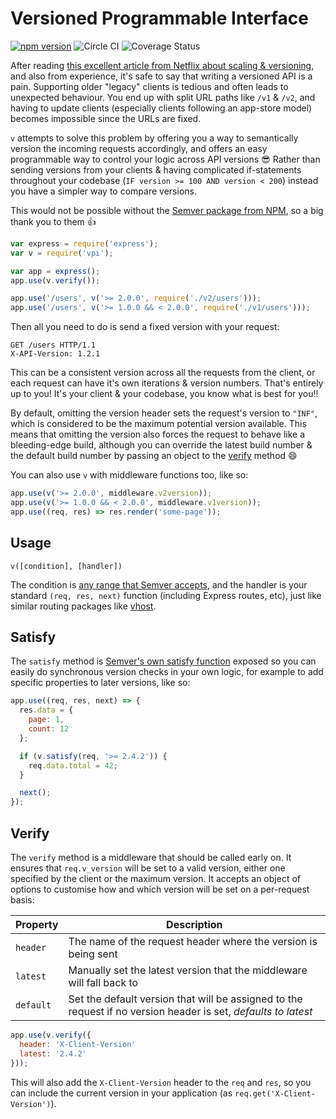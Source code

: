 # Versioned Programmable Interface

[![npm version](https://badge.fury.io/js/vpi.svg)](https://badge.fury.io/js/vpi)
![Circle CI](https://circleci.com/gh/jdrydn/vpi/tree/master.svg?style=shield)
![Coverage Status](https://coveralls.io/repos/jdrydn/vpi/badge.svg?branch=master&service=github)

After reading [this excellent article from Netflix about scaling & versioning][netflix-medium-post], and also from
experience, it's safe to say that writing a versioned API is a pain. Supporting older "legacy" clients is tedious and
often leads to unexpected behaviour. You end up with split URL paths like `/v1` & `/v2`, and having to update clients
(especially clients following an app-store model) becomes impossible since the URLs are fixed.

`v` attempts to solve this problem by offering you a way to semantically version the incoming requests accordingly, and
offers an easy programmable way to control your logic across API versions :sunglasses: Rather than sending versions from
your clients & having complicated if-statements throughout your codebase (`IF version >= 100 AND version < 200`) instead
you have a simpler way to compare versions.

This would not be possible without the [Semver package from NPM][semver-npm], so a big thank you to them :thumbsup:

```js
var express = require('express');
var v = require('vpi');

var app = express();
app.use(v.verify());

app.use('/users', v('>= 2.0.0', require('./v2/users')));
app.use('/users', v('>= 1.0.0 && < 2.0.0', require('./v1/users')));
```

Then all you need to do is send a fixed version with your request:

```http
GET /users HTTP/1.1
X-API-Version: 1.2.1
```

This can be a consistent version across all the requests from the client, or each request can have it's own iterations
& version numbers. That's entirely up to you! It's your client & your codebase, you know what is best for you!!

By default, omitting the version header sets the request's version to `"INF"`, which is considered to be the maximum
potential version available. This means that omitting the version also forces the request to behave like a bleeding-edge
build, although you can override the latest build number & the default build number by passing an object to the
[verify](#verify) method :smile:

You can also use `v` with middleware functions too, like so:

```js
app.use(v('>= 2.0.0', middleware.v2version));
app.use(v('>= 1.0.0 && < 2.0.0', middleware.v1version));
app.use((req, res) => res.render('some-page'));
```

## Usage

```
v([condition], [handler])
```

The condition is [any range that Semver accepts][semver-ranges], and the handler is your standard `(req, res, next)`
function (including Express routes, etc), just like similar routing packages like [vhost][vhost-npm].

## Satisfy

The `satisfy` method is [Semver's own satisfy function][semver-usage] exposed so you can easily do synchronous version
checks in your own logic, for example to add specific properties to later versions, like so:

```js
app.use((req, res, next) => {
  res.data = {
    page: 1,
    count: 12
  };

  if (v.satisfy(req, '>= 2.4.2')) {
    req.data.total = 42;
  }

  next();
});
```

## Verify

The `verify` method is a middleware that should be called early on. It ensures that `req.v_version` will be set to a
valid version, either one specified by the client or the maximum version. It accepts an object of options to customise
how and which version will be set on a per-request basis:

| Property | Description |
| ---- | ---- |
| `header` | The name of the request header where the version is being sent |
| `latest` | Manually set the latest version that the middleware will fall back to |
| `default` | Set the default version that will be assigned to the request if no version header is set, *defaults to latest* |

```js
app.use(v.verify({
  header: 'X-Client-Version'
  latest: '2.4.2'
}));
```

This will also add the `X-Client-Version` header to the `req` and `res`, so you can include the current version in your
application (as `req.get('X-Client-Version')`).

[netflix-medium-post]: https://medium.com/@nodejs/netflixandchill-how-netflix-scales-with-node-js-and-containers-cf63c0b92e57#.svecljpvr
[semver-npm]: https://www.npmjs.com/package/semver
[semver-ranges]: https://www.npmjs.com/package/semver#ranges
[semver-usage]: https://www.npmjs.com/package/semver#usage
[vhost-npm]: https://www.npmjs.com/package/vhost
